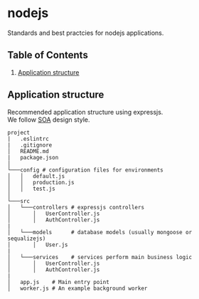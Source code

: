 # nodejs
Standards and best practcies for nodejs applications.


## Table of Contents

1. [Application structure](#application-structure)



## Application structure
Recommended application structure using expressjs.  
We follow [SOA](https://en.wikipedia.org/wiki/Service-oriented_architecture) design style.
```
project
|   .eslintrc
|   .gitignore
│   README.md 
|   package.json
│
└───config # configuration files for environments
│   │   default.js
│   │   production.js
│   │   test.js
│   
└───src
│   └───controllers # expressjs controllers
│       │   UserController.js
│       │   AuthController.js
|
│   └───models      # database models (usually mongoose or sequalizejs)
│       │   User.js
|
│   └───services    # services perform main business logic
│       │   UserController.js
│       │   AuthController.js
|
│   app.js    # Main entry point
│   worker.js # An example background worker
```
